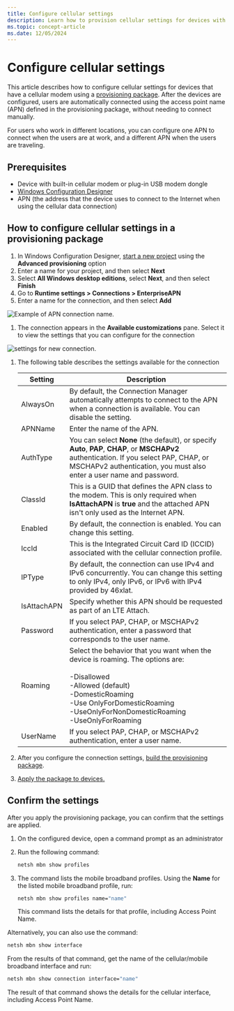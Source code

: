 ```yaml
---
title: Configure cellular settings
description: Learn how to provision cellular settings for devices with built-in modems or plug-in USB modem dongles.
ms.topic: concept-article
ms.date: 12/05/2024
---
```


# Configure cellular settings

This article describes how to configure cellular settings for devices that have a cellular modem using a [provisioning package](../provisioning-packages/provisioning-packages.md). After the devices are configured, users are automatically connected using the access point name (APN) defined in the provisioning package, without needing to connect manually.

For users who work in different locations, you can configure one APN to connect when the users are at work, and a different APN when the users are traveling.

## Prerequisites

- Device with built-in cellular modem or plug-in USB modem dongle
- [Windows Configuration Designer](../provisioning-packages/provisioning-install-icd.md)
- APN (the address that the device uses to connect to the Internet when using the cellular data connection)

## How to configure cellular settings in a provisioning package

1. In Windows Configuration Designer, [start a new project](../provisioning-packages/provisioning-create-package.md) using the **Advanced provisioning** option
1. Enter a name for your project, and then select **Next**
1. Select **All Windows desktop editions**, select **Next**, and then select **Finish**
1. Go to **Runtime settings > Connections > EnterpriseAPN**
1. Enter a name for the connection, and then select **Add**

![Example of APN connection name.](images/apn-add.png)

1. The connection appears in the **Available customizations** pane. Select it to view the settings that you can configure for the connection

![settings for new connection.](images/apn-add-details.png)

1. The following table describes the settings available for the connection

    | Setting | Description |
    | --- | --- |
    | AlwaysOn | By default, the Connection Manager automatically attempts to connect to the APN when a connection is available. You can disable the setting. |
    | APNName | Enter the name of the APN. |
    | AuthType | You can select **None** (the default), or specify **Auto**, **PAP**, **CHAP**, or **MSCHAPv2** authentication. If you select PAP, CHAP, or MSCHAPv2 authentication, you must also enter a user name and password.  |
    | ClassId | This is a GUID that defines the APN class to the modem. This is only required when **IsAttachAPN** is **true** and the attached APN isn't only used as the Internet APN. |
    | Enabled | By default, the connection is enabled. You can change this setting. |
    | IccId | This is the Integrated Circuit Card ID (ICCID) associated with the cellular connection profile.  |
    | IPType | By default, the connection can use IPv4 and IPv6 concurrently. You can change this setting to only IPv4, only IPv6, or IPv6 with IPv4 provided by 46xlat. |
    | IsAttachAPN | Specify whether this APN should be requested as part of an LTE Attach. |
    | Password | If you select PAP, CHAP, or MSCHAPv2 authentication, enter a password that corresponds to the user name. |
    | Roaming | Select the behavior that you want when the device is roaming. The options are:</br></br>-Disallowed</br>-Allowed (default)</br>-DomesticRoaming</br>-Use OnlyForDomesticRoaming</br>-UseOnlyForNonDomesticRoaming</br>-UseOnlyForRoaming   |
    | UserName | If you select PAP, CHAP, or MSCHAPv2 authentication, enter a user name.  |

1. After you configure the connection settings, [build the provisioning package](../provisioning-packages/provisioning-create-package.md#build-package).
1. [Apply the package to devices.](../provisioning-packages/provisioning-apply-package.md)

## Confirm the settings

After you apply the provisioning package, you can confirm that the settings are applied.

1. On the configured device, open a command prompt as an administrator
1. Run the following command:

    ```cmd
    netsh mbn show profiles
    ```

1. The command lists the mobile broadband profiles. Using the **Name** for the listed mobile broadband profile, run:

    ```cmd
    netsh mbn show profiles name="name"
    ```

    This command lists the details for that profile, including Access Point Name.

Alternatively, you can also use the command:

```cmd
netsh mbn show interface
```

From the results of that command, get the name of the cellular/mobile broadband interface and run:

```cmd
netsh mbn show connection interface="name"
```

The result of that command shows the details for the cellular interface, including Access Point Name.
